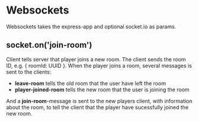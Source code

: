 

<!-- Start src/server/websockets.js -->

# Websockets

Websockets takes the express-app and optional socket.io as params.

## socket.on('join-room')

Client tells server that player joins a new room. The client sends the
room ID, e.g. { roomId: UUID }. When the player joins a room, several
messages is sent to the clients:

* **leave-room** tells the old room that the user have left the room
* **player-joined-room** tells the new room that the user is joining the room

And a **join-room**-message is sent to the new players client, with
information about the room, to tell the client that the player have
sucessfully joined the new room.

<!-- End src/server/websockets.js -->

